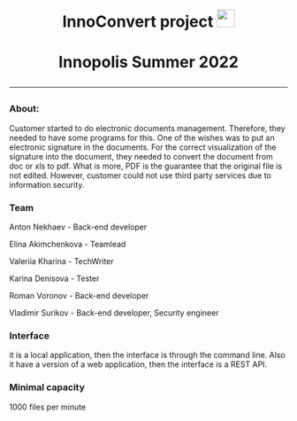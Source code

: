 <h1 align="center">InnoConvert project</a> 
<img src="https://github.com/blackcater/blackcater/raw/main/images/Hi.gif" height="32"/></h1>
<h1 align="center">Innopolis Summer 2022</a> 

___
### About:
Customer started to do electronic documents management. Therefore, they needed to have some programs for this. One of the wishes was to put an electronic signature in the documents. For the correct visualization of the signature into the document, they needed to convert the document from doc or xls to pdf. What is more, PDF is the guarantee that the original file is not edited. However, customer could not use third party services due to information security.

### Team
Anton Nekhaev - Back-end developer

Elina Akimchenkova - Teamlead

Valeriia Kharina - TechWriter

Karina Denisova - Tester

Roman Voronov - Back-end developer 

Vladimir Surikov - Back-end developer, Security engineer

### Interface
it is a local application, then the interface is through the command line. 
Also it have a version of a web application, then the interface is a REST API.

### Minimal capacity
1000 files per minute
